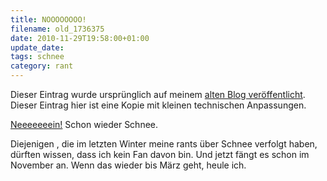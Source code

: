 ```yaml
---
title: NOOOOOOOO!
filename: old_1736375
date: 2010-11-29T19:58:00+01:00
update_date:
tags: schnee
category: rant
---
```

Dieser Eintrag wurde ursprünglich auf meinem [alten Blog veröffentlicht](https://stu.blogger.de/stories/1736375/). Dieser Eintrag hier ist eine Kopie mit kleinen technischen Anpassungen.

[Neeeeeeein!](http://tvtropes.org/pmwiki/pmwiki.php/Main/BigNo) Schon wieder Schnee.

Diejenigen , die im letzten Winter meine rants über Schnee verfolgt haben, dürften wissen, dass ich kein Fan davon bin. Und jetzt fängt es schon im November an. Wenn das wieder bis März geht, heule ich.
